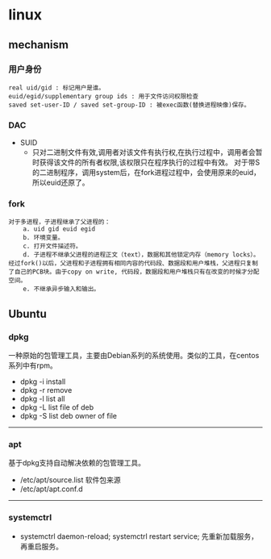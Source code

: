 # linux  
## mechanism

### 用户身份
	real uid/gid : 标记用户是谁。
	euid/egid/supplementary group ids : 用于文件访问权限检查
	saved set-user-ID / saved set-group-ID : 被exec函数(替换进程映像)保存。

### DAC
- SUID
	- 只对二进制文件有效,调用者对该文件有执行权,在执行过程中，调用者会暂时获得该文件的所有者权限,该权限只在程序执行的过程中有效。 对于带S的二进制程序，调用system后，在fork进程过程中，会使用原来的euid，所以euid还原了。

### fork
	对于多进程，子进程继承了父进程的：
		a. uid gid euid egid
		b. 环境变量。
		c. 打开文件描述符。
		d. 子进程不继承父进程的进程正文（text），数据和其他锁定内存（memory locks）。经过fork()以后，父进程和子进程拥有相同内容的代码段、数据段和用户堆栈，父进程只复制了自己的PCB块。由于copy on write, 代码段，数据段和用户堆栈只有在改变的时候才分配空间。
		e. 不继承异步输入和输出。

## Ubuntu  
### dpkg  
一种原始的包管理工具，主要由Debian系列的系统使用。类似的工具，在centos系列中有rpm。  
- dpkg -i install  
- dpkg -r remove  
- dpkg -l list all  
- dpkg -L list file of deb  
- dpkg -S list deb owner of file
  
---  
### apt  
基于dpkg支持自动解决依赖的包管理工具。  
- /etc/apt/source.list 软件包来源  
- /etc/apt/apt.conf.d  

---
### systemctrl
- systemctrl daemon-reload; systemctrl restart service; 先重新加载服务，再重启服务。

